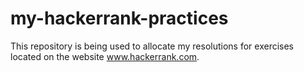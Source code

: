 # my-hackerrank-practices

This repository is being used to allocate my resolutions for exercises located on the website www.hackerrank.com.